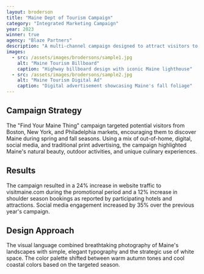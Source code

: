 ```yaml
---
layout: broderson
title: "Maine Dept of Tourism Campaign"
category: "Integrated Marketing Campaign"
year: 2023
winner: true
agency: "Blaze Partners"
description: "A multi-channel campaign designed to attract visitors to Maine during the shoulder seasons."
images:
  - src: /assets/images/brodersons/sample1.jpg
    alt: "Maine Tourism Billboard"
    caption: "Highway billboard design with iconic Maine lighthouse"
  - src: /assets/images/brodersons/sample2.jpg
    alt: "Maine Tourism Digital Ad"
    caption: "Digital advertisement showcasing Maine's fall foliage"
---
```


## Campaign Strategy

The "Find Your Maine Thing" campaign targeted potential visitors from Boston, New York, and Philadelphia markets, encouraging them to discover Maine during spring and fall seasons. Using a mix of out-of-home, digital, social media, and traditional print advertising, the campaign highlighted Maine's natural beauty, outdoor activities, and unique culinary experiences.

## Results

The campaign resulted in a 24% increase in website traffic to visitmaine.com during the promotional period and a 12% increase in shoulder season bookings as reported by participating hotels and attractions. Social media engagement increased by 35% over the previous year's campaign.

## Design Approach

The visual language combined breathtaking photography of Maine's landscapes with simple, elegant typography and the strategic use of white space. The color palette shifted between warm autumn tones and cool coastal colors based on the targeted season.